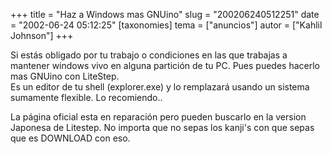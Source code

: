 +++
title = "Haz a Windows mas GNUino"
slug = "200206240512251"
date = "2002-06-24 05:12:25"
[taxonomies]
tema = ["anuncios"]
autor = ["Kahlil Johnson"]
+++

Si estás obligado por tu trabajo o condiciones en las que trabajas a
mantener windows vivo en alguna partición de tu PC. Pues puedes hacerlo
mas GNUino con LiteStep.  
Es un editor de tu shell (explorer.exe) y lo remplazará usando un
sistema sumamente flexible. Lo recomiendo..

La página oficial esta en reparación pero pueden buscarlo en la version
Japonesa de Litestep. No importa que no sepas los kanji's con que sepas
que es DOWNLOAD con eso.

